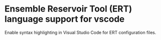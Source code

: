 # Ensemble Reservoir Tool (ERT) language support for vscode

Enable syntax highlighting in Visual Studio Code for ERT configuration files.